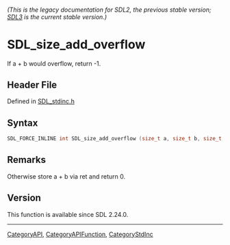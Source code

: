 ###### (This is the legacy documentation for SDL2, the previous stable version; [SDL3](https://wiki.libsdl.org/SDL3/) is the current stable version.)
# SDL_size_add_overflow

If a + b would overflow, return -1.

## Header File

Defined in [SDL_stdinc.h](https://github.com/libsdl-org/SDL/blob/SDL2/include/SDL_stdinc.h)

## Syntax

```c
SDL_FORCE_INLINE int SDL_size_add_overflow (size_t a, size_t b, size_t *ret);
```

## Remarks

Otherwise store a + b via ret and return 0.

## Version

This function is available since SDL 2.24.0.

----
[CategoryAPI](CategoryAPI), [CategoryAPIFunction](CategoryAPIFunction), [CategoryStdInc](CategoryStdInc)

